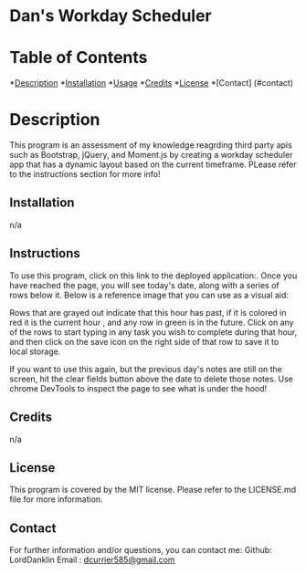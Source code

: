 # Dan's Workday Scheduler
# Table of Contents
*[Description](#description)
*[Installation](#installation)
*[Usage](#usage)
*[Credits](#credits)
*[License](#license)
*[Contact] (#contact)

# Description
This program is an assessment of my knowledge reagrding third party apis such as Bootstrap, jQuery, and Moment.js  by creating a workday scheduler app that has a dynamic layout based on the current timeframe. PLease refer to the instructions section for more info!
## Installation
n/a
## Instructions
To use this program, click on this link to the deployed application:. Once you have reached the page, you will see today's date, along with a series of rows below it. Below is a reference image that you can use as a visual aid:

Rows that are grayed out indicate that this hour has past, if it is colored in red  it is the current hour , and any row in green is in the future. Click on any of the rows to start typing in any task you wish to complete during that hour, and then click on the save icon on the right side of that row to save it to local storage. 
 
If you want to use this again, but the previous day's notes are still on the screen, hit the clear fields  button above the date to delete those notes. Use chrome DevTools to inspect the page to see what is under the hood!
## Credits
n/a
## License
This program is covered by the MIT license. Please refer to the LICENSE.md file for more information.
## Contact
For further information and/or questions, you can contact me:
Github: LordDanklin
Email : dcurrier585@gmail.com